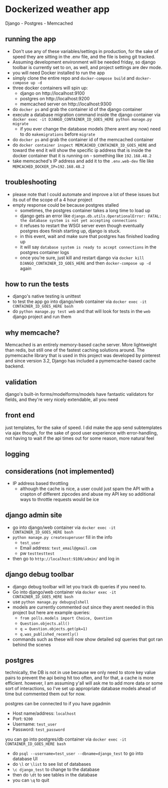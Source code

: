 Dockerized weather app
=====================
Django - Postgres - Memcached


running the app
--------------------
- Don't use any of these variables/settings in production, for the sake of speed they are sitting in the .env file, and the file is being git tracked.
- Assuming development environment will be needed friday, so django toolbar is currently set to on, as well, and project settings are dev mode.
- you will need Docker installed to run the app
- simply clone the entire repo and `docker-compose build` and `docker-compose up -d`
- three docker containers will spin up:
    - django on http://localhost:9100
    - postgres on http://localhost:9200
    - memcached server on http://localhost:9300
- do `docker ps` and grab the container id of the django container
- execute a database migration command inside the django container via `docker exec -it DJANGO_CONTAINER_ID_GOES_HERE python manage.py migrate`
    - if you ever change the database models (there arent any now) need to do `makemigrations` before `migrate`
- do `docker ps` and grab the container id of the memcached container
- do `docker container inspect MEMCACHED_CONTAINER_ID_GOES_HERE` and toward the end it will show the specific ip address 
that is inside the docker container that it is running on - something like `192.168.48.2`
- take memcached's IP address and add it to the `.env.web-dev` file like `MEMCACHED_DOCKER_IP=192.168.48.2`



troubleshooting
------------------
- please note that I could automate and improve a lot of these issues but its out of the scope of a 4 hour project
- empty response could be because postgres stalled
    - sometimes, the postgres container takes a long time to load up
    - django gets an error like `django.db.utils.OperationalError: FATAL:  the database system is not yet accepting connections` 
    - it refuses to restart the WSGI server even though eventually postgres does finish starting up, django is stuck.
    - in this event, wait and make sure that postgres has finished loading up 
    - it will say `database system is ready to accept connections` in the postgres container logs
    - once you're sure, just kill and restart django via `docker kill DJANGO_CONTAINER_ID_GOES_HERE` and then `docker-compose up -d` again


how to run the tests
--------------------
- django's native testing is unittest
- to test the app go into django/web container via `docker exec -it CONTAINER_ID_GOES_HERE bash`
- do `python manage.py test web` and that will look for tests in the `web` django project and run them





why memcache?
-----
Memcached is an entirely memory-based cache server.
More lightweight than redis, but still one of the fastest caching solutions around.
The pymemcache library that is used in this project was developed by pinterest
and since version 3.2, Django has included a pymemcache-based cache backend.



validation
----------
django's built-in forms/modelforms/models have fantastic validators for fields, and they're very nicely extendable, all you need


front end
------
just templates, for the sake of speed. I did make the app send subtemplates via ajax though, 
for the sake of good user experience with error-handling,
not having to wait if the api times out for some reason, more natural feel


logging
-----------



considerations (not implemented)
---------------------------------
- IP address based throttling
    - although the cache is nice, a user could just spam the API with a crapton of different zipcodes and
        abuse my API key so additional ways to throttle requests would be ice





django admin site
---------------------
- go into django/web container via `docker exec -it CONTAINER_ID_GOES_HERE bash`
- `python manage.py createsuperuser` fill in the info
    - `test_user`
    - Email address: `test_email@gmail.com`
    - pw `testtesttest`
- then go to `http://localhost:9100/admin/` and log in



django debug toolbar
----------------------
- django debug toolbar will let you track db queries if you need to.
- Go into django/web container via `docker exec -it CONTAINER_ID_GOES_HERE bash` 
- use `python manage.py debugsqlshell`
- models are currently commented out since they arent needed in this project but here are example queries:
    - `from polls.models import Choice, Question`
    - `Question.objects.all()`
    - `q = Question.objects.get(pk=1)`
    - `q.was_published_recently()`
- commands such as these will now show detailed sql queries that got ran behind the scenes



postgres
----
technically, the DB is not in use because we only need to store key value pairs to
prevent the api being hit too often, and for that, a cache is more efficient.
however, I am assuming y'all will ask me to add more data or some sort of interactions,
so I've set up appropriate database models ahead of time but commented them out for now.

postgres can be connected to if you have pgadmin
- Host name/address: `localhost`
- Port: `9200`
- Username: `test_user` 
- Password: `test_password`

you can go into postgres/db container via `docker exec -it CONTAINER_ID_GOES_HERE bash`
- do `psql --username=test_user --dbname=django_test` to go into database UI
- do `\l` or `\list` to see list of databases
- `\c django_test`  to change to the database
- then do `\dt` to see tables in the database
- you can `\q` to quit 